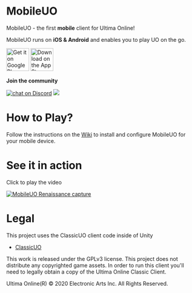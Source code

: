 # MobileUO

MobileUO - the first **mobile** client for Ultima Online!

MobileUO runs on **iOS & Android** and enables you to play UO on the go.

<a href='https://play.google.com/store/apps/details?id=com.mobileuo.mobileuo&pcampaignid=pcampaignidMKT-Other-global-all-co-prtnr-py-PartBadge-Mar2515-1'><img height='60' alt='Get it on Google Play' src='https://raw.githubusercontent.com/MobileUO/MobileUO/refs/heads/master/docs/images/playStoreBadge.png'/></a>
<a href='https://apps.apple.com/us/app/id1511721667'><img height='60' alt='Download on the App Store' src='https://raw.githubusercontent.com/MobileUO/MobileUO/refs/heads/master/docs/images/appStoreBadge.png'/></a>

**Join the community**

<a href="https://discord.gg/d6NQsj3">
<img src="https://img.shields.io/discord/687638336482836481?logo=discord"
alt="chat on Discord"></a>

<img src="https://raw.githubusercontent.com/MobileUO/MobileUO/refs/heads/master/docs/images/MobileUOGitHubCover.png"/>

# How to Play?
Follow the instructions on the [Wiki](https://github.com/MobileUO/MobileUO/wiki) to install and configure MobileUO for your mobile device.

# See it in action

Click to play the video

[![MobileUO Renaissance capture](https://raw.githubusercontent.com/MobileUO/MobileUO/refs/heads/master/docs/images/MobileUORenaissanceCaptureVideoThumbnail.png)](http://www.youtube.com/watch?v=fT_gdb_X9oc "MobileUO - UO Renaissance capture")

# Legal
This project uses the ClassicUO client code inside of Unity

* [ClassicUO](https://github.com/ClassicUO/ClassicUO)

This work is released under the GPLv3 license. This project does not distribute any copyrighted game assets. In order to run this client you'll need to legally obtain a copy of the Ultima Online Classic Client.

Ultima Online(R) © 2020 Electronic Arts Inc. All Rights Reserved.
